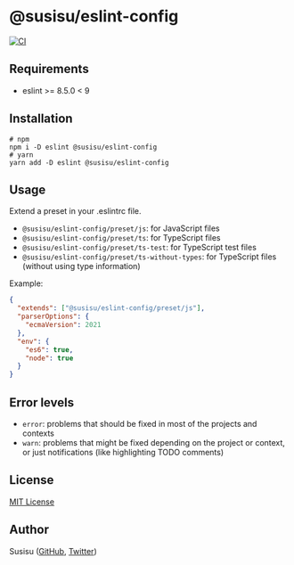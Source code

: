# @susisu/eslint-config
[![CI](https://github.com/susisu/eslint-config/workflows/CI/badge.svg)](https://github.com/susisu/eslint-config/actions?query=workflow%3ACI)

## Requirements
- eslint >= 8.5.0 < 9

## Installation
``` shell
# npm
npm i -D eslint @susisu/eslint-config
# yarn
yarn add -D eslint @susisu/eslint-config
```

## Usage
Extend a preset in your .eslintrc file.

- `@susisu/eslint-config/preset/js`: for JavaScript files
- `@susisu/eslint-config/preset/ts`: for TypeScript files
- `@susisu/eslint-config/preset/ts-test`: for TypeScript test files
- `@susisu/eslint-config/preset/ts-without-types`: for TypeScript files (without using type information)

Example:

``` json
{
  "extends": ["@susisu/eslint-config/preset/js"],
  "parserOptions": {
    "ecmaVersion": 2021
  },
  "env": {
    "es6": true,
    "node": true
  }
}
```

## Error levels
- `error`: problems that should be fixed in most of the projects and contexts
- `warn`: problems that might be fixed depending on the project or context, or just notifications (like highlighting TODO comments)

## License
[MIT License](http://opensource.org/licenses/mit-license.php)

## Author
Susisu ([GitHub](https://github.com/susisu), [Twitter](https://twitter.com/susisu2413))

